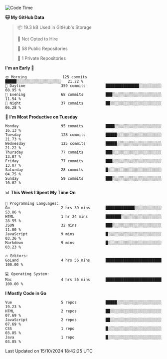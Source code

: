 <!--START_SECTION:waka-->
![Code Time](http://img.shields.io/badge/Code%20Time-1%2C306%20hrs%2020%20mins-blue)

**🐱 My GitHub Data** 

> 📦 19.3 kB Used in GitHub's Storage 
 > 
> 🚫 Not Opted to Hire
 > 
> 📜 58 Public Repositories 
 > 
> 🔑 1 Private Repositories 
 > 
**I'm an Early 🐤** 

```text
🌞 Morning                125 commits         █████░░░░░░░░░░░░░░░░░░░░   21.22 % 
🌆 Daytime                359 commits         ███████████████░░░░░░░░░░   60.95 % 
🌃 Evening                68 commits          ███░░░░░░░░░░░░░░░░░░░░░░   11.54 % 
🌙 Night                  37 commits          ██░░░░░░░░░░░░░░░░░░░░░░░   06.28 % 
```
📅 **I'm Most Productive on Tuesday** 

```text
Monday                   95 commits          ████░░░░░░░░░░░░░░░░░░░░░   16.13 % 
Tuesday                  128 commits         █████░░░░░░░░░░░░░░░░░░░░   21.73 % 
Wednesday                125 commits         █████░░░░░░░░░░░░░░░░░░░░   21.22 % 
Thursday                 77 commits          ███░░░░░░░░░░░░░░░░░░░░░░   13.07 % 
Friday                   77 commits          ███░░░░░░░░░░░░░░░░░░░░░░   13.07 % 
Saturday                 28 commits          █░░░░░░░░░░░░░░░░░░░░░░░░   04.75 % 
Sunday                   59 commits          ███░░░░░░░░░░░░░░░░░░░░░░   10.02 % 
```


📊 **This Week I Spent My Time On** 

```text
💬 Programming Languages: 
Go                       2 hrs 39 mins       █████████████░░░░░░░░░░░░   53.86 % 
HTML                     1 hr 24 mins        ███████░░░░░░░░░░░░░░░░░░   28.55 % 
JSON                     32 mins             ███░░░░░░░░░░░░░░░░░░░░░░   11.00 % 
JavaScript               9 mins              █░░░░░░░░░░░░░░░░░░░░░░░░   03.36 % 
Markdown                 9 mins              █░░░░░░░░░░░░░░░░░░░░░░░░   03.23 % 

🔥 Editors: 
GoLand                   4 hrs 56 mins       █████████████████████████   100.00 % 

💻 Operating System: 
Mac                      4 hrs 56 mins       █████████████████████████   100.00 % 
```

**I Mostly Code in Go** 

```text
Vue                      5 repos             █████░░░░░░░░░░░░░░░░░░░░   19.23 % 
HTML                     2 repos             ██░░░░░░░░░░░░░░░░░░░░░░░   07.69 % 
JavaScript               2 repos             ██░░░░░░░░░░░░░░░░░░░░░░░   07.69 % 
CSS                      1 repo              █░░░░░░░░░░░░░░░░░░░░░░░░   03.85 % 
Java                     1 repo              █░░░░░░░░░░░░░░░░░░░░░░░░   03.85 % 
```




 Last Updated on 15/10/2024 18:42:25 UTC
<!--END_SECTION:waka-->
